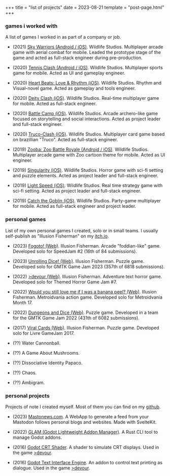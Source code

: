 +++
title = "list of projects"
date = 2023-08-21
template = "post-page.html"
+++

### games i worked with

A list of games I worked in as part of a company or job.

- (2021) [Sky Warriors (Android / iOS)](https://apps.apple.com/us/app/sky-warriors-airplane-games/id1572323748). Wildlife Studios. Multiplayer arcade game with aerial combat for mobile. Leaded the prototype stage of the game and acted as full-stack engineer during pre-production.

- (2020) [Tennis Clash (Android / iOS)](https://apps.apple.com/app/id1346179411). Wildlife Studios. Multiplayer sports game for mobile. Acted as UI and gameplay engineer.

- (2020) [Heart Beats: Love & Rhythm (iOS)](https://apps.apple.com/app/id1505808518). Wildlife Studios. Rhythm and Visual-novel game. Acted as gameplay and tools engineer.

- (2020) [Deity Clash (iOS)](https://apps.apple.com/app/id1530685906). Wildlife Studios. Real-time multiplayer game for mobile. Acted as full-stack engineer.

- (2020) [Battle Camp (iOS)](https://apps.apple.com/app/id1542474850). Wildlife Studios. Arcade archero-like game focused on storytelling and social interactions. Acted as project leader and full-stack engineer.

- (2020) [Truco-Clash (iOS)](https://apps.apple.com/us/app/truco-clash/id1567974128). Wildlife Studios. Multiplayer card game based on brazillian "Truco". Acted as full-stack engineer.

- (2019) [Zooba: Zoo Battle Royale (Android / iOS)](https://apps.apple.com/app/id1459402952). Wildlife Studios. Multiplayer arcade game with Zoo cartoon theme for mobile. Acted as UI engineer.

- (2019) [Singularity (iOS)](https://apps.apple.com/app/id1457836626). Wildlife Studios. Horror game with sci-fi setting and puzzle elements. Acted as project leader and full-stack engineer.

- (2019) [Light Speed (iOS)](https://apps.apple.com/app/id1470280425). Wildlife Studios. Real time strategy game with sci-fi setting. Acted as project leader and full-stack engineer.

- (2019) [Catch the Goblin (iOS)](https://apps.apple.com/app/id1491073637). Wildlife Studios. Party-game multiplayer for mobile. Acted as full-stack engineer and project leader.

### personal games

List of my own personal games I created, solo or in small teams. I usually self-publish as "Illusion Fisherman" on my [itch.io](https://illusion-fisherman.itch.io/).

- (2023) [Fogoto! (Web)](https://illusion-fisherman.itch.io/fogoto). Illusion Fisherman. Arcade "foddian-like" game. Developed solo for SpeedJam #2 (16th of 84 submissions).

- (2023) [Unrolling Dice! (Web)](https://illusion-fisherman.itch.io/unrolling-dice). Illusion Fisherman. Puzzle game. Developed solo for GMTK Game Jam 2023 (357th of 6818 submissions).

- (2022) [>devour (Web)](https://illusion-fisherman.itch.io/devour). Illusion Fisherman. Adventure text horror game. Developed solo for Themed Horror Game Jam #7.

- (2022) [Would you still love me if I was a banana peel? (Web)](https://illusion-fisherman.itch.io/would-you-still-love-me-if-i-was-a-banana-peel). Illusion Fisherman. Metroidvania action game. Developed solo for Metroidvania Month 17.

- (2022) [Dungeons and Dice (Web)](https://illusion-fisherman.itch.io/dungeonsanddice). Puzzle game. Developed in a team for the GMTK Game Jam 2022 (431th of 6082 submissions).

- (2017) [Viral Cards (Web)](https://illusion-fisherman.itch.io/viral-cards). Illusion Fisherman. Puzzle game. Developed solo for Livre GameJam 2017.

- (??) Water Cannonball.

- (??) A Game About Mushrooms.

- (??) Dissociative Identity Papaco.

- (??) Chaos.

- (??) Ambigram.

### personal projects

Projects of note I created myself. Most of them you can find on my [github](https://github.com/henriquelalves).

- (2023) [Mastonews.com](https://mastonews.com). A WebApp to generate a feed from your Mastodon follows personal blogs and websites. Made with SvelteKit.

- (2022) [GLAM (Godot Lightweight Addon Manager)](https://github.com/henriquelalves/glam). A Rust CLI tool to manage Godot addons.

- (2016) [Godot CRT Shader](https://github.com/henriquelalves/SimpleGodotCRTShader). A shader to simulate CRT displays. Used in the game [>devour](https://illusion-fisherman.itch.io/devour).

- (2016) [Godot Text Interface Engine](https://github.com/henriquelalves/GodotTIE). An addon to control text printing as dialogue. Used in the game [>devour](https://illusion-fisherman.itch.io/devour).
